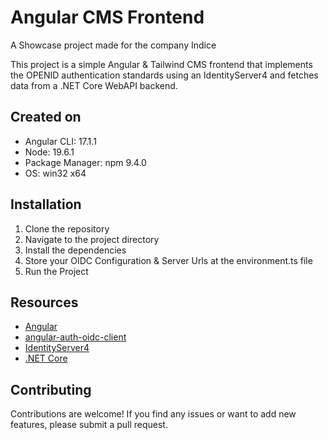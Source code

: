 # Angular CMS Frontend

A Showcase project made for the company Indice

This project is a simple Angular & Tailwind CMS frontend that implements the OPENID authentication standards using an IdentityServer4 and fetches data from a .NET Core WebAPI backend.

## Created on

- Angular CLI: 17.1.1
- Node: 19.6.1
- Package Manager: npm 9.4.0
- OS: win32 x64

## Installation

1. Clone the repository
2. Navigate to the project directory
3. Install the dependencies
4. Store your OIDC Configuration & Server Urls at the environment.ts file
5. Run the Project

## Resources

- [Angular](https://angular.io/)
- [angular-auth-oidc-client](https://www.npmjs.com/package/angular-auth-oidc-client)
- [IdentityServer4](https://identityserver.io/)
- [.NET Core](https://dotnet.microsoft.com/)

## Contributing

Contributions are welcome! If you find any issues or want to add new features, please submit a pull request.

